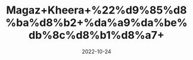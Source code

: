 ---
title: 'Magaz+Kheera+%22%d9%85%d8%ba%d8%b2+%da%a9%da%be%db%8c%d8%b1%d8%a7+'
date: '2022-10-24' 
metatag: '' 
inventory: '0' 
draft: false 
# meta description 
shortDescripton: 'Unshelled+Dried+Cocumber+Seeds%22++The+benefits+of+cucumber+seeds+can+be+attributed+to+its+major+nutrients.+It+offers+benefits+for+your+skin%2c+hair%2c+and+overall+health'
description: 'Food+Product'
longdescription: ''
featured: True
# product Price
price: '150.0'
# Product Short Description
shortDescription: 'Unshelled+Dried+Cocumber+Seeds%22++The+benefits+of+cucumber+seeds+can+be+attributed+to+its+major+nutrients.+It+offers+benefits+for+your+skin%2c+hair%2c+and+overall+health'
productID: '38141207-082D-ED11-9968-005056B3A416'
type: 'products'
category: 'Food+Product' 
thumnailproduct: 'https://eraconnect.blob.core.windows.net/product-images/aminsaddiquidawakhana/38141207-082D-ED11-9968-005056B3A416.webp' 
images:
  - image: 'https://eraconnect.blob.core.windows.net/product-images/aminsaddiquidawakhana/38141207-082D-ED11-9968-005056B3A416.webp'  
Variants:
---
